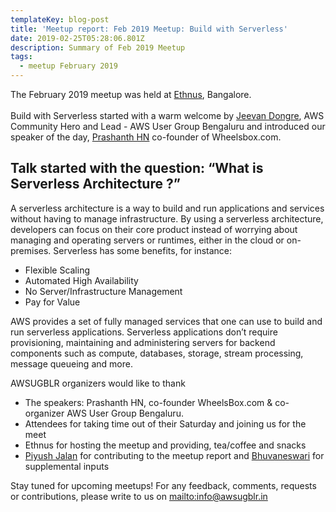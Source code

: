```yaml
---
templateKey: blog-post
title: 'Meetup report: Feb 2019 Meetup: Build with Serverless'
date: 2019-02-25T05:28:06.801Z
description: Summary of Feb 2019 Meetup
tags:
  - meetup February 2019
---
```

The February 2019 meetup was held at [Ethnus](https://ethnus.com/), Bangalore.\
\
Build with Serverless started with  a warm welcome by [Jeevan Dongre](https://www.linkedin.com/in/jeevandongre/), AWS Community Hero and Lead - AWS User Group Bengaluru and introduced our speaker of the day, [Prashanth HN](https://in.linkedin.com/in/hnprashanth) co-founder of Wheelsbox.com.

## Talk started with the question: “What is Serverless Architecture ?”

A serverless architecture is a way to build and run applications and services without having to manage infrastructure. By using a serverless architecture, developers can focus on their core product instead of worrying about managing and operating servers or runtimes, either in the cloud or on-premises. Serverless has some benefits, for instance:

* Flexible Scaling
* Automated High Availability
* No Server/Infrastructure Management
* Pay for Value

AWS provides a set of fully managed services that one can use to build and run serverless applications. Serverless applications don’t require provisioning, maintaining and administering servers for backend components such as compute, databases, storage, stream processing, message queueing and more. 



AWSUGBLR organizers would like to thank

* The speakers: Prashanth HN, co-founder WheelsBox.com & co-organizer AWS User Group Bengaluru.
* Attendees for taking time out of their Saturday and joining us for the meet
* Ethnus for hosting the meetup and providing, tea/coffee and snacks
* [Piyush Jalan](https://www.linkedin.com/in/piyush-jalan/) for contributing to the meetup report and [Bhuvaneswari](https://www.linkedin.com/in/bhuvanas/) for supplemental inputs

Stay tuned for upcoming meetups! For any feedback, comments, requests or contributions, please write to us on <mailto:info@awsugblr.in>
